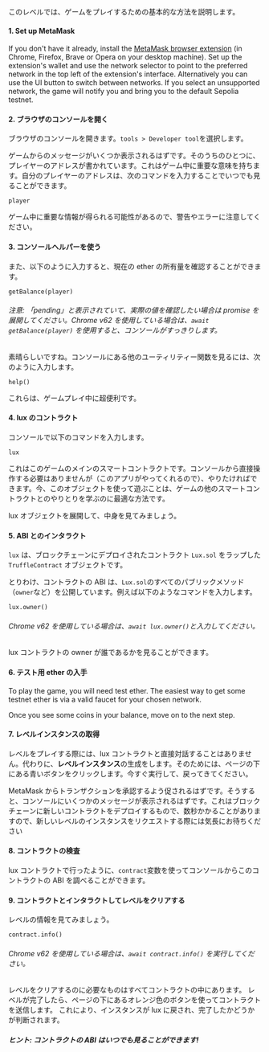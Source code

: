 このレベルでは、ゲームをプレイするための基本的な方法を説明します。

#### 1. Set up MetaMask

If you don't have it already, install the [MetaMask browser extension](https://metamask.io/) (in Chrome, Firefox, Brave or Opera on your desktop machine).
Set up the extension's wallet and use the network selector to point to the preferred network in the top left of the extension's interface. Alternatively you can use the UI button to switch between networks. If you select an unsupported network, the game will notify you and bring you to the default Sepolia testnet.

#### 2. ブラウザのコンソールを開く

ブラウザのコンソールを開きます。`tools > Developer tool`を選択します。

ゲームからのメッセージがいくつか表示されるはずです。そのうちのひとつに、プレイヤーのアドレスが書かれています。これはゲーム中に重要な意味を持ちます。自分のプレイヤーのアドレスは、次のコマンドを入力することでいつでも見ることができます。

```
player
```

ゲーム中に重要な情報が得られる可能性があるので、警告やエラーに注意してください。

#### 3. コンソールヘルパーを使う

また、以下のように入力すると、現在の ether の所有量を確認することができます。

```
getBalance(player)
```

###### 注意: 「pending」と表示されていて、実際の値を確認したい場合は promise を展開してください。Chrome v62 を使用している場合は、`await getBalance(player)` を使用すると、コンソールがすっきりします。

素晴らしいですね。コンソールにある他のユーティリティー関数を見るには、次のように入力します。

```
help()
```

これらは、ゲームプレイ中に超便利です。

#### 4. lux のコントラクト

コンソールで以下のコマンドを入力します。

```
lux
```

これはこのゲームのメインのスマートコントラクトです。コンソールから直接操作する必要はありませんが（このアプリがやってくれるので）、やりたければできます。今、このオブジェクトを使って遊ぶことは、ゲームの他のスマートコントラクトとのやりとりを学ぶのに最適な方法です。

lux オブジェクトを展開して、中身を見てみましょう。

#### 5. ABI とのインタラクト

`lux` は、ブロックチェーンにデプロイされたコントラクト `Lux.sol` をラップした `TruffleContract` オブジェクトです。

とりわけ、コントラクトの ABI は、`Lux.sol`のすべてのパブリックメソッド（`owner`など）を公開しています。例えば以下のようなコマンドを入力します。

```
lux.owner()
```

###### Chrome v62 を使用している場合は、`await lux.owner()`と入力してください。

lux コントラクトの owner が誰であるかを見ることができます。

#### 6. テスト用 ether の入手

To play the game, you will need test ether. The easiest way to get some testnet ether is via a valid faucet for your chosen network.

Once you see some coins in your balance, move on to the next step.

#### 7. レベルインスタンスの取得

レベルをプレイする際には、lux コントラクトと直接対話することはありません。代わりに、**レベルインスタンス**の生成をします。そのためには、ページの下にある青いボタンをクリックします。今すぐ実行して、戻ってきてください。

MetaMask からトランザクションを承認するよう促されるはずです。そうすると、コンソールにいくつかのメッセージが表示されるはずです。これはブロックチェーンに新しいコントラクトをデプロイするもので、数秒かかることがありますので、新しいレベルのインスタンスをリクエストする際には気長にお待ちください

#### 8. コントラクトの検査

lux コントラクトで行ったように、`contract`変数を使ってコンソールからこのコントラクトの ABI を調べることができます。

#### 9. コントラクトとインタラクトしてレベルをクリアする

レベルの情報を見てみましょう。

```
contract.info()
```

###### Chrome v62 を使用している場合は、`await contract.info()` を実行してください。

レベルをクリアするのに必要なものはすべてコントラクトの中にあります。
レベルが完了したら、ページの下にあるオレンジ色のボタンを使ってコントラクトを送信します。
これにより、インスタンスが lux に戻され、完了したかどうかが判断されます。

##### ヒント: コントラクトの ABI はいつでも見ることができます!
